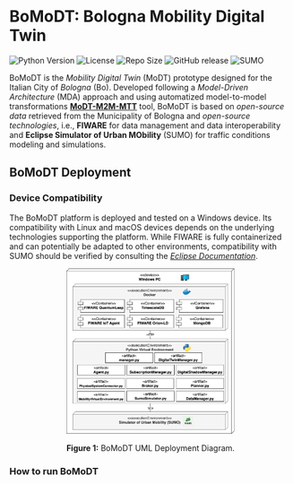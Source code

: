 # BoMoDT: Bologna Mobility Digital Twin

![Python Version](https://img.shields.io/badge/dynamic/json?url=https://raw.githubusercontent.com/alessandrasomma28/MOBIDT/refs/heads/main/images/badges/pythonb.json&label=Python&query=$.python.version&color=blue&cacheSeconds=60&logo=python)
![License](https://img.shields.io/badge/dynamic/json?url=https://raw.githubusercontent.com/alessandrasomma28/MOBIDT/refs/heads/main/images/badges/license.json&label=License&query=$.license.version&color=orange&cacheSeconds=60&logo=GNU)
![Repo Size](https://img.shields.io/github/repo-size/alessandrasomma28/MOBIDT?logo=github)
![GitHub release](https://img.shields.io/github/v/release/alessandrasomma28/MOBIDT?logo=github)
![SUMO](https://img.shields.io/badge/dynamic/json?url=https://raw.githubusercontent.com/alessandrasomma28/MOBIDT/refs/heads/main/images/badges/sumob.json&label=SUMO&query=$.sumo.version&color=green&cacheSeconds=60&logo=eclipse)


BoMoDT is the *Mobility Digital Twin* (MoDT) prototype designed for the Italian City of *Bologna* (Bo). Developed 
following a *Model-Driven Architecture* (MDA) approach and using automatized model-to-model transformations 
[**MoDT-M2M-MTT**](https://anonymous.4open.science/r/MoDT-M2M-TT/README.md) tool, BoMoDT is based on *open-source data* retrieved from the Municipality of Bologna and *open-source technologies*, i.e., **FIWARE** for data management and data interoperability and **Eclipse Simulator of Urban MObility** (SUMO) for traffic conditions modeling and simulations.

## BoMoDT Deployment

### Device Compatibility
The BoMoDT platform is deployed and tested on a Windows device. Its compatibility with Linux and macOS devices 
depends on the underlying technologies supporting the platform. While FIWARE is fully containerized and can 
potentially be adapted to other environments, compatibility with SUMO should be verified by consulting the [*Eclipse Documentation*](https://sumo.dlr.de/docs/Installing/index.html).

<div align="center">
  <img src="images/bolognaism.png" alt="Bologna Image" width="300"/>
  <p><b>Figure 1:</b> BoMoDT UML Deployment Diagram. </p>
</div>







### How to run BoMoDT
